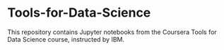 # Tools-for-Data-Science
This repository contains Jupyter notebooks from the Coursera Tools for Data Science course, instructed by IBM.
